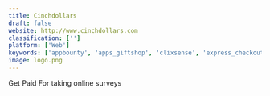 ```yaml
---
title: Cinchdollars
draft: false 
website: http://www.cinchdollars.com
classification: ['']
platform: ['Web']
keywords: ['appbounty', 'apps_giftshop', 'clixsense', 'express_checkout', 'gift_hunter_club', 'giftcardbin', 'gyft', 'points2shop', 'pointsprizes', 'prizerebel', 'qmee', 'receipt_hog', 'shopkick', 'starbucks_card', 'survey_monkey', 'swagbucks']
image: logo.png
---
```

Get Paid For taking online surveys